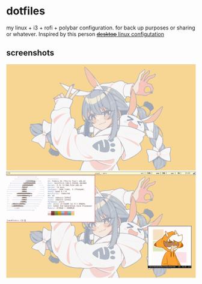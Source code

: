 # dotfiles
my linux + i3 + rofi + polybar configuration. for back up purposes or sharing or whatever. Inspired by this person
[~~desktop~~ linux configutation](https://github/alnj/dotfiles)

## screenshots
![](currentwallpaper.png)
![](screenshot.png)

